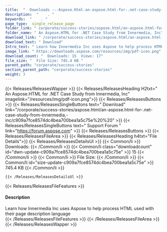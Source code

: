 ```yaml
---
title:  "  Downloads ---Aspose.Html-an-aspose.html-for-.net-case-study-from-innermedia,-inc . " 
description:  "    . " 
keywords:  "    . " 
page_type:  single_release_page
folder_link: " corporate/success-stories/aspose.html/an-aspose.html-for-.net-case-study-from-innermedia,-inc/"
folder_name: " An Aspose.HTML for .NET Case Study from Innermedia, Inc"
download_link: " /corporate/success-stories/aspose.html/an-aspose.html-for-.net-case-study-from-innermedia,-inc/c909a7fce8574dc4bea700bea1a5c75e"
download_text: " Download"
Intro_text: " Learn how Innermedia Inc uses Aspose to help process HTML used with their page d..."
image_link: " https://downloads.aspose.com/resources/img/pdf-icon.png"
download_count: "  Downloads: 15  Views: 17"
file_size: "  File Size: 745.4 KB "
parent_path: "corporate/success-stories"
section_parent_path: "corporate/success-stories"
weight: 3 
---
```


{{< Releases/ReleasesWapper >}}
  {{< Releases/ReleasesHeading H2txt=" An Aspose.HTML for .NET Case Study from Innermedia, Inc" imagelink="/resources/img/pdf-icon.png">}}
  {{< Releases/ReleasesButtons >}}
    {{< Releases/ReleasesSingleButtons text=" Download" link="/corporate/success-stories/aspose.html/an-aspose.html-for-.net-case-study-from-innermedia,-inc/c909a7fce8574dc4bea700bea1a5c75e%20%20" >}}
    {{< Releases/ReleasesSingleButtons text=" Support Forum " link="https://forum.aspose.com" >}}
  {{< Releases/ReleasesButtons >}}
  {{< Releases/ReleasesFileArea >}}
    {{< Releases/ReleasesHeading h4txt="File Details">}}
    {{< Releases/ReleasesDetailsUl >}}
            {{< Common/li  >}} Downloads: {{< /Common/li >}} 
      {{< Common/li class="downloadcount" id="dwn-update-c909a7fce8574dc4bea700bea1a5c75e" >}} 15 {{< /Common/li >}} 
      {{< Common/li  >}} File Size: {{< /Common/li >}} 
      {{< Common/li id="size-update-c909a7fce8574dc4bea700bea1a5c75e" >}} 745.4 KB {{< /Common/li >}} 



    {{< /Releases/ReleasesDetailsUl >}}

  {{< Releases/ReleasesFileFeatures >}}
      <h4>Description</h4><div class="HTMLDescription">Learn how Innermedia Inc uses Aspose to help process HTML used with their page description language</div>
  {{< /Releases/ReleasesFileFeatures >}}
 {{< /Releases/ReleasesFileArea >}}
{{< /Releases/ReleasesWapper >}}


